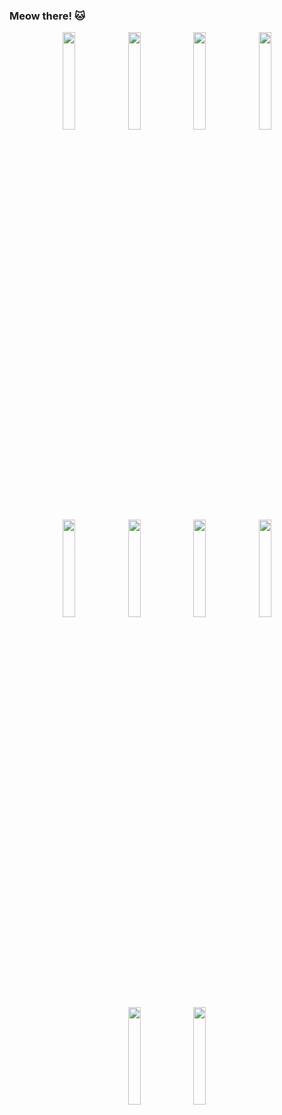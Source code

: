 ### Meow there! 🐱

<p align="center">
<img float="left" width="20%" height="auto" src="https://user-images.githubusercontent.com/34602686/87715698-06c48200-c7ae-11ea-86c3-22cafb514acf.jpg" />
<img width="20%" src="https://user-images.githubusercontent.com/34602686/87715819-35425d00-c7ae-11ea-91e6-efd4c280719a.jpg" />
<img width="20%" src="https://user-images.githubusercontent.com/34602686/87716421-21e3c180-c7af-11ea-9bd5-f48ea2dccd8b.jpg" />
<img width="20%" src="https://user-images.githubusercontent.com/34602686/87716438-25774880-c7af-11ea-9490-f43885c469e9.jpg" />
<img width="20%" src="https://user-images.githubusercontent.com/34602686/87716436-25774880-c7af-11ea-8bc8-36bafaec495e.jpg" />
<img width="20%" src="https://user-images.githubusercontent.com/34602686/87716432-24461b80-c7af-11ea-8ea0-03013b1d7221.jpg" />
<img width="20%" src="https://user-images.githubusercontent.com/34602686/87716427-23ad8500-c7af-11ea-990c-189254cc2091.jpg" />
<img width="20%" src="https://user-images.githubusercontent.com/34602686/87716426-23ad8500-c7af-11ea-9390-0bd73a5ecd2d.jpg" />
<img width="20%" src="https://user-images.githubusercontent.com/34602686/87716424-2314ee80-c7af-11ea-9cdc-c7855fc41eb5.jpg" />
<img width="20%" src="https://user-images.githubusercontent.com/34602686/87716423-227c5800-c7af-11ea-9fc8-aa7b2c31448d.jpg" />
</p>
<!--
**catwithahat/catwithahat** is a ✨ _special_ ✨ repository because its `README.md` (this file) appears on your GitHub profile.

Here are some ideas to get you started:

- 🔭 I’m currently working on ...
- 🌱 I’m currently learning ...
- 👯 I’m looking to collaborate on ...
- 🤔 I’m looking for help with ...
- 💬 Ask me about ...
- 📫 How to reach me: ...
- 😄 Pronouns: ...
- ⚡ Fun fact: ...
-->
